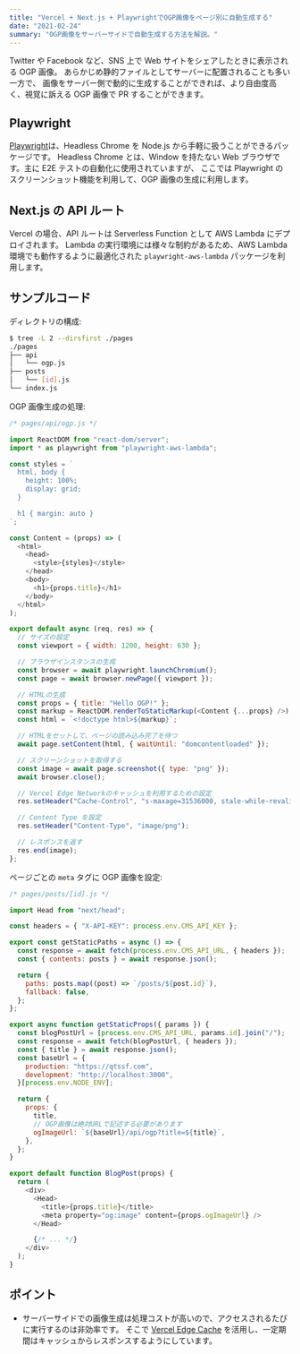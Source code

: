 ```yaml
---
title: "Vercel + Next.js + PlaywrightでOGP画像をページ別に自動生成する"
date: "2021-02-24"
summary: "OGP画像をサーバーサイドで自動生成する方法を解説。"
---
```


Twitter や Facebook など、SNS 上で Web サイトをシェアしたときに表示される OGP 画像。
あらかじめ静的ファイルとしてサーバーに配置されることも多い一方で、
画像をサーバー側で動的に生成することができれば、より自由度高く、視覚に訴える OGP 画像で PR することができます。

## Playwright

[Playwright](https://playwright.dev/)は、Headless Chrome を Node.js から手軽に扱うことができるパッケージです。
Headless Chrome とは、Window を持たない Web ブラウザです。主に E2E テストの自動化に使用されていますが、
ここでは Playwright のスクリーンショット機能を利用して、OGP 画像の生成に利用します。

## Next.js の API ルート

Vercel の場合、API ルートは Serverless Function として AWS Lambda にデプロイされます。
Lambda の実行環境には様々な制約があるため、AWS Lambda 環境でも動作するように最適化された `playwright-aws-lambda` パッケージを利用します。

## サンプルコード

ディレクトリの構成:

```bash
$ tree -L 2 --dirsfirst ./pages
./pages
├── api
│   └── ogp.js
├── posts
│   └── [id].js
└── index.js
```

OGP 画像生成の処理:

```js
/* pages/api/ogp.js */

import ReactDOM from "react-dom/server";
import * as playwright from "playwright-aws-lambda";

const styles = `
  html, body {
    height: 100%;
    display: grid;
  }

  h1 { margin: auto }
`;

const Content = (props) => (
  <html>
    <head>
      <style>{styles}</style>
    </head>
    <body>
      <h1>{props.title}</h1>
    </body>
  </html>
);

export default async (req, res) => {
  // サイズの設定
  const viewport = { width: 1200, height: 630 };

  // ブラウザインスタンスの生成
  const browser = await playwright.launchChromium();
  const page = await browser.newPage({ viewport });

  // HTMLの生成
  const props = { title: "Hello OGP!" };
  const markup = ReactDOM.renderToStaticMarkup(<Content {...props} />);
  const html = `<!doctype html>${markup}`;

  // HTMLをセットして、ページの読み込み完了を待つ
  await page.setContent(html, { waitUntil: "domcontentloaded" });

  // スクリーンショットを取得する
  const image = await page.screenshot({ type: "png" });
  await browser.close();

  // Vercel Edge Networkのキャッシュを利用するための設定
  res.setHeader("Cache-Control", "s-maxage=31536000, stale-while-revalidate");

  // Content Type を設定
  res.setHeader("Content-Type", "image/png");

  // レスポンスを返す
  res.end(image);
};
```

ページごとの `meta` タグに OGP 画像を設定:

```js
/* pages/posts/[id].js */

import Head from "next/head";

const headers = { "X-API-KEY": process.env.CMS_API_KEY };

export const getStaticPaths = async () => {
  const response = await fetch(process.env.CMS_API_URL, { headers });
  const { contents: posts } = await response.json();

  return {
    paths: posts.map((post) => `/posts/${post.id}`),
    fallback: false,
  };
};

export async function getStaticProps({ params }) {
  const blogPostUrl = [process.env.CMS_API_URL, params.id].join("/");
  const response = await fetch(blogPostUrl, { headers });
  const { title } = await response.json();
  const baseUrl = {
    production: "https://qtssf.com",
    development: "http://localhost:3000",
  }[process.env.NODE_ENV];

  return {
    props: {
      title,
      // OGP画像は絶対URLで記述する必要があります
      ogImageUrl: `${baseUrl}/api/ogp?title=${title}`,
    },
  };
}

export default function BlogPost(props) {
  return (
    <div>
      <Head>
        <title>{props.title}</title>
        <meta property="og:image" content={props.ogImageUrl} />
      </Head>

      {/* ... */}
    </div>
  );
}
```

## ポイント

- サーバーサイドでの画像生成は処理コストが高いので、アクセスされるたびに実行するのは非効率です。
  そこで [Vercel Edge Cache](https://vercel.com/docs/edge-network/caching) を活用し、一定期間はキャッシュからレスポンスするようにしています。
